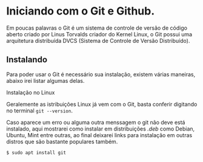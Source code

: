 # Iniciando com o Git e Github. #

Em poucas palavras o Git é um sistema de controle de versão de código aberto criado por Linus Torvalds criador do Kernel Linux, o Git possui uma arquitetura distribuída DVCS (Sistema de Controle de Versão Distribuído).

## Instalando ##

Para poder usar o Git é necessário sua instalação, existem várias maneiras, abaixo irei listar algumas delas.

Instalação no Linux

Geralemente as istribuições Linux já vem com o Git, basta conferir digitando no terminal `git --version`.

Caso aparece um erro ou alguma outra menssagem o git não deve está instalado, aqui mostrarei como instalar em distribuições *.deb* como Debian, Ubuntu, Mint entre outras, ao final deixarei links para instalação em outras distros que são bastante populares também.

`$ sudo apt install git`
